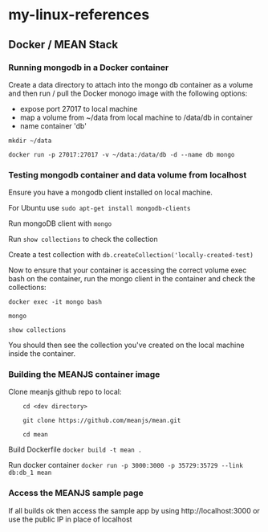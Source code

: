 # my-linux-references

## Docker / MEAN Stack

### Running mongodb in a Docker container

Create a data directory to attach into the mongo db container as a volume and then run / pull the Docker monogo image with the following options:
- expose port 27017 to local machine
- map a volume from ~/data from local machine to /data/db in container
- name container 'db'

```
mkdir ~/data

docker run -p 27017:27017 -v ~/data:/data/db -d --name db mongo
```

### Testing mongodb container and data volume from localhost

Ensure you have a mongodb client installed on local machine.

For Ubuntu use `sudo apt-get install mongodb-clients`
 
Run mongoDB client with `mongo`

Run `show collections` to check the collection

Create a test collection with `db.createCollection('locally-created-test)`

Now to ensure that your container is accessing the correct volume exec bash on the container, run the mongo client in the container and check the collections:

```
docker exec -it mongo bash

mongo

show collections
```

You should then see the collection you've created on the local machine inside the container.

### Building the MEANJS container image

Clone meanjs github repo to local:

```
    cd <dev directory>

    git clone https://github.com/meanjs/mean.git

    cd mean
```

Build Dockerfile `docker build -t mean .`

Run docker container `docker run -p 3000:3000 -p 35729:35729 --link db:db_1 mean`


### Access the MEANJS sample page 

If all builds ok then access the sample app by using http://localhost:3000 or use the public IP in place of localhost


